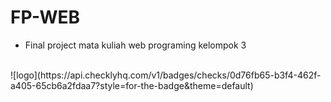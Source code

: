 # FP-WEB
- Final project mata kuliah web programing kelompok 3

<br>
![logo](https://api.checklyhq.com/v1/badges/checks/0d76fb65-b3f4-462f-a405-65cb6a2fdaa7?style=for-the-badge&theme=default)
